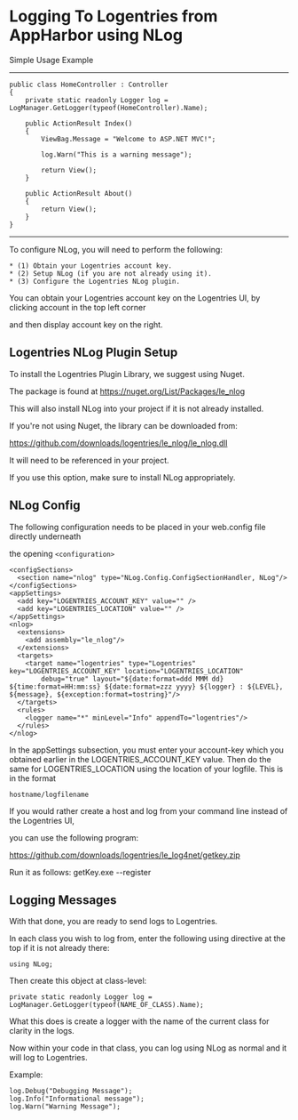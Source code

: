 Logging To Logentries from AppHarbor using NLog
========================================================

Simple Usage Example

---------------------

    public class HomeController : Controller
    {
        private static readonly Logger log = LogManager.GetLogger(typeof(HomeController).Name);

        public ActionResult Index()
        {
            ViewBag.Message = "Welcome to ASP.NET MVC!";

            log.Warn("This is a warning message");

            return View();
        }

        public ActionResult About()
        {
            return View();
        }
    }

-----------------------------

To configure NLog, you will need to perform the following:

    * (1) Obtain your Logentries account key.
    * (2) Setup NLog (if you are not already using it).
    * (3) Configure the Logentries NLog plugin.

You can obtain your Logentries account key on the Logentries UI, by clicking account in the top left corner

and then display account key on the right.

Logentries NLog Plugin Setup
--------------------------------

To install the Logentries Plugin Library, we suggest using Nuget.

The package is found at https://nuget.org/List/Packages/le_nlog

This will also install NLog into your project if it is not already installed.

If you're not using Nuget, the library can be downloaded from:

https://github.com/downloads/logentries/le_nlog/le_nlog.dll

It will need to be referenced in your project.

If you use this option, make sure to install NLog  appropriately.

NLog Config
------------------

The following configuration needs to be placed in your web.config file directly underneath 

the opening `<configuration>`

    <configSections>
      <section name="nlog" type="NLog.Config.ConfigSectionHandler, NLog"/>
    </configSections>
    <appSettings>
      <add key="LOGENTRIES_ACCOUNT_KEY" value="" />
      <add key="LOGENTRIES_LOCATION" value="" />
    </appSettings>
    <nlog>
      <extensions>
        <add assembly="le_nlog"/>
      </extensions>
      <targets>
        <target name="logentries" type="Logentries" key="LOGENTRIES_ACCOUNT_KEY" location="LOGENTRIES_LOCATION" 
            debug="true" layout="${date:format=ddd MMM dd} ${time:format=HH:mm:ss} ${date:format=zzz yyyy} ${logger} : ${LEVEL}, ${message}, ${exception:format=tostring}"/>
      </targets>
      <rules>
        <logger name="*" minLevel="Info" appendTo="logentries"/>
      </rules>
    </nlog>

In the appSettings subsection, you must enter your account-key which you obtained earlier in the LOGENTRIES_ACCOUNT_KEY value. Then do the same for LOGENTRIES_LOCATION using the location of your logfile. This is in the format
	
	hostname/logfilename
	
If you would rather create a host and log from your command line instead of the Logentries UI,

you can use the following program:

https://github.com/downloads/logentries/le_log4net/getkey.zip

Run it as follows: getKey.exe --register

Logging Messages
----------------

With that done, you are ready to send logs to Logentries.

In each class you wish to log from, enter the following using directive at the top if it is not already there:

	using NLog;

Then create this object at class-level:

	private static readonly Logger log = LogManager.GetLogger(typeof(NAME_OF_CLASS).Name);

What this does is create a logger with the name of the current class for clarity in the logs.

Now within your code in that class, you can log using NLog as normal and it will log to Logentries.

Example:

	log.Debug("Debugging Message");
	log.Info("Informational message");
	log.Warn("Warning Message");

